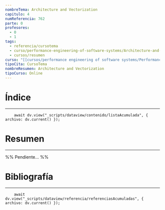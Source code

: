 ```yaml
---
nombreTema: Architecture and Vectorization
capitulo: 4
numReferencia: 762
parte: 0
profesores:
  - 0
  - 1
tags:
  - referencia/cursotema
  - curso/performance-engineering-of-software-systems/Architecture-and-Vectorization
  - cursos/resumen
curso: "[[cursos/performance engineering of software systems/Performance Engineering of Software Systems.md]]"
tipoCita: CursoTema
nombreResumen: Architecture and Vectorization
tipoCurso: Online
---
```

# Índice
---
```dataviewjs
    await dv.view("_scripts/dataview/contenido/listaAcumulada", { archivo: dv.current() });
```

# Resumen
---
%% Pendiente... %%


# Bibliografía
---
```dataviewjs
	await dv.view("_scripts/dataview/referencia/referenciasAcumuladas", { archivo: dv.current() });
```